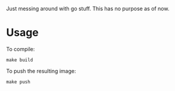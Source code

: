 Just messing around with go stuff. This has no purpose as of now.


# Usage

To compile:
```
make build
```

To push the resulting image:

```
make push
```
